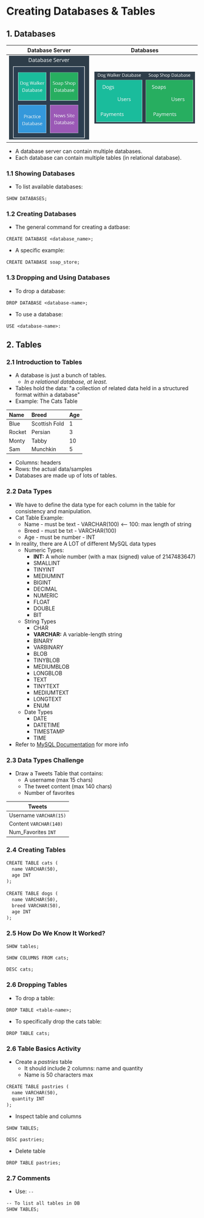 # Creating Databases & Tables
## 1. Databases
| Database Server | Databases |
|-----------------|-----------|
|![db-server](https://github.com/ndomah/MySQL-Bootcamp-Go-from-SQL-Beginner-to-Expert/blob/main/1.%20Creating%20Databases%20%26%20Tables/img/db-server.png) | ![db](https://github.com/ndomah/MySQL-Bootcamp-Go-from-SQL-Beginner-to-Expert/blob/main/1.%20Creating%20Databases%20%26%20Tables/img/db-tables.png) |
- A database server can contain multiple databases.
- Each database can contain multiple tables (in relational database).
### 1.1 Showing Databases
- To list available databases:
```mysql
SHOW DATABASES;
```
### 1.2 Creating Databases
- The general command for creating a datbase:
```mysql
CREATE DATABASE <database_name>;
```
- A specific example:
```mysql
CREATE DATABASE soap_store;
```
### 1.3 Dropping and Using Databases
- To drop a database:
```mysql
DROP DATABASE <database-name>;
```
- To use a database:
```mysql
USE <database-name>:
```
## 2. Tables
### 2.1 Introduction to Tables
- A database is just a bunch of tables.
  - *In a relational database, at least.*
- Tables hold the data: "a collection of related data held in a structured format within a database"
- Example: The Cats Table
  
| Name | Breed | Age |
| :--- | :--- | :--- |
|Blue |Scottish Fold |1 |
|Rocket |Persian |3 |
|Monty |Tabby |10 |
|Sam |Munchkin |5

- Columns: headers
- Rows: the actual data/samples
- Databases are made up of lots of tables.
### 2.2 Data Types
- We have to define the data type for each column in the table for consistency and manipulation.
- Cat Table Example:
  - Name - must be text - VARCHAR(100) <-- 100: max length of string
  - Breed - must be txt - VARCHAR(100)
  - Age - must be number - INT
- In reality, there are A LOT of different MySQL data types
  - Numeric Types:
    - **INT:** A whole number (with a max (signed) value of 2147483647)
    - SMALLINT
    - TINYINT
    - MEDIUMINT
    - BIGINT
    - DECIMAL
    - NUMERIC
    - FLOAT
    - DOUBLE
    - BIT
  - String Types
    -  CHAR
    -  **VARCHAR:** A variable-length string
    -  BINARY
    -  VARBINARY
    -  BLOB
    -  TINYBLOB
    -  MEDIUMBLOB
    -  LONGBLOB
    -  TEXT
    -  TINYTEXT
    -  MEDIUMTEXT
    -  LONGTEXT
    -  ENUM
  - Date Types
    - DATE
    - DATETIME
    - TIMESTAMP
    - TIME
- Refer to [MySQL Documentation](https://dev.mysql.com/doc/refman/8.4/en/data-types.html) for more info
### 2.3 Data Types Challenge
- Draw a Tweets Table that contains:
  - A username (max 15 chars)
  - The tweet content (max 140 chars)
  - Number of favorites

| Tweets |
| --- |
| Username `VARCHAR(15)` |
| Content `VARCHAR(140)` |
| Num_Favorites `INT` |
### 2.4 Creating Tables
```mysql
CREATE TABLE cats (
  name VARCHAR(50),
  age INT
);

CREATE TABLE dogs (
  name VARCHAR(50),
  breed VARCHAR(50),
  age INT
);
```
### 2.5 How Do We Know It Worked?
```mysql
SHOW tables;
```
```mysql
SHOW COLUMNS FROM cats;
```
```mysql
DESC cats;
```
### 2.6 Dropping Tables
- To drop a table:
```mysql
DROP TABLE <table-name>;
```
- To specifically drop the cats table:
```mysql
DROP TABLE cats;
```
### 2.6 Table Basics Activity
- Create a *pastries* table
  - It should include 2 columns: name and quantity
  - Name is 50 characters max
```mysql
CREATE TABLE pastries (
  name VARCHAR(50),
  quantity INT
);
```
- Inspect table and columns
```mysql
SHOW TABLES;
```
```mysql
DESC pastries;
```
- Delete table
```mysql
DROP TABLE pastries;
```
### 2.7 Comments
- Use: `--`
```mysql
-- To list all tables in DB
SHOW TABLES;
```
